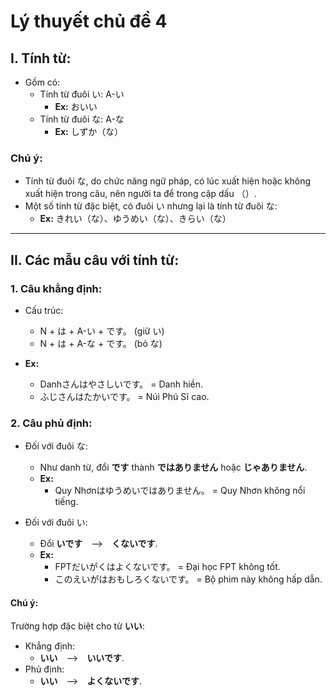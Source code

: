 # Lý thuyết chủ đề 4

## I. Tính từ:
- Gồm có:
  - Tính từ đuôi い: A-い
    - __Ex:__ おいい
  - Tính từ đuôi な: A-な
    - __Ex:__ しずか（な）

### Chú ý:
- Tính từ đuôi な, do chức năng ngữ pháp, có lúc xuất hiện hoặc không xuất hiện trong câu, nên người ta để trong cặp dấu （）.
- Một số tính từ đặc biệt, có đuôi い nhưng lại là tính từ đuôi な:
  - __Ex:__ きれい（な）、ゆうめい（な）、きらい（な）

---

## II. Các mẫu câu với tính từ:

### 1. Câu khẳng định:
- Cấu trúc:
  - N + は + A-い + です。 (giữ い)
  - N + は + A-な + です。 (bỏ な)

- __Ex:__
  - Danhさんはやさしいです。 = Danh hiền.
  - ふじさんはたかいです。 = Núi Phú Sĩ cao.

### 2. Câu phủ định:
- Đối với đuôi な:
  - Như danh từ, đổi __です__ thành __ではありません__ hoặc __じゃありません__.
  - __Ex:__
    - Quy Nhơnはゆうめいではありません。 = Quy Nhơn không nổi tiếng.

- Đối với đuôi い:
  - Đổi __いです__　-->　__くないです__.
  - __Ex:__
    - FPTだいがくはよくないです。 = Đại học FPT không tốt.
    - このえいがはおもしろくないです。 = Bộ phim này không hấp dẫn.
  
#### Chú ý:
Trường hợp đặc biệt cho từ __いい__:
- Khẳng định:
  - __いい__　-->　__いいです__.
- Phủ định:
  - __いい__　-->　__よくないです__.